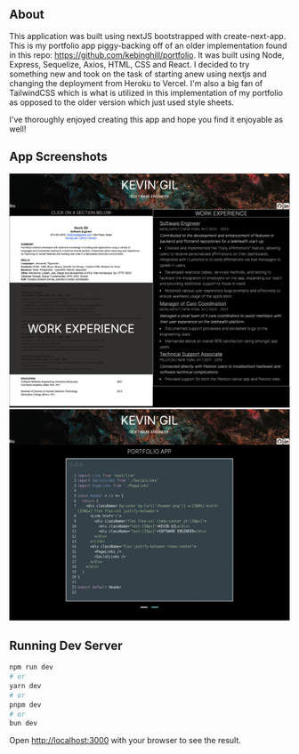 ## About

This application was built using nextJS bootstrapped with create-next-app. This is my portfolio app piggy-backing off of an older implementation found in this repo: https://github.com/kebinghill/portfolio. It was built using Node, Express, Sequelize, Axios, HTML, CSS and React. I decided to try something new and took on the task of starting anew using nextjs and changing the deployment from Heroku to Vercel. I'm also a big fan of TailwindCSS which is what is utilized in this implementation of my portfolio as opposed to the older version which just used style sheets.

I've thoroughly enjoyed creating this app and hope you find it enjoyable as well!

## App Screenshots

![Alt text](/public/portfolio-ss-1.png?raw=true 'Screenshot 1')
![Alt text](/public/portfolio-ss-2.png?raw=true 'Screenshot 2')

## Running Dev Server

```bash
npm run dev
# or
yarn dev
# or
pnpm dev
# or
bun dev
```

Open [http://localhost:3000](http://localhost:3000) with your browser to see the result.
